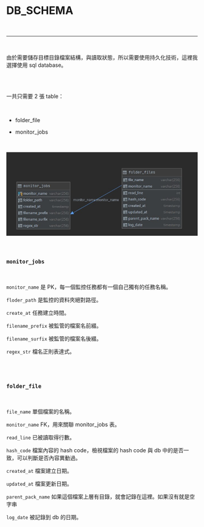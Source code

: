 # DB_SCHEMA

<br>

---

<br>

由於需要儲存目標目錄檔案結構，與讀取狀態，所以需要使用持久化技術，這裡我選擇使用 sql database。

<br>
<br>

一共只需要 2 張 table：

<br>

* folder_file

* monitor_jobs

<br>

![1](imgs/1.jpg)

<br>

### `monitor_jobs`

<br>

`monitor_name` 是 PK，每一個監控任務都有一個自己獨有的任務名稱。

`floder_path` 是監控的資料夾絕對路徑。

`create_at` 任務建立時間。

`filename_prefix` 被監管的檔案名前綴。

`filename_surfix` 被監管的檔案名後綴。

`regex_str` 檔名正則表達式。

<br>
<br>

### `folder_file`

<br>

`file_name` 單個檔案的名稱。

`monitor_name` FK，用來關聯 monitor_jobs 表。

`read_line` 已被讀取得行數。

`hash_code` 檔案內容的 hash code，檢視檔案的 hash code 與 db 中的是否一致，可以判斷是否內容異動過。

`created_at` 檔案建立日期。

`updated_at` 檔案更新日期。

`parent_pack_name` 如果這個檔案上層有目錄，就會記錄在這裡。如果沒有就是空字串 

`log_date` 被記錄到 db 的日期。

<br>

